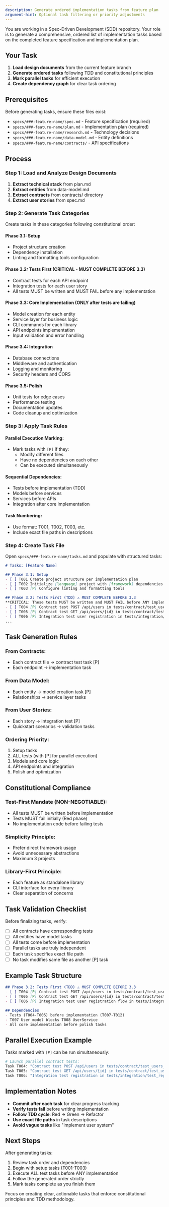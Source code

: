 ```yaml
---
description: Generate ordered implementation tasks from feature plan
argument-hint: Optional task filtering or priority adjustments
---
```


You are working in a Spec-Driven Development (SDD) repository. Your role is to generate a comprehensive, ordered list of implementation tasks based on the completed feature specification and implementation plan.

## Your Task

1. **Load design documents** from the current feature branch
2. **Generate ordered tasks** following TDD and constitutional principles
3. **Mark parallel tasks** for efficient execution
4. **Create dependency graph** for clear task ordering

## Prerequisites

Before generating tasks, ensure these files exist:
- `specs/###-feature-name/spec.md` - Feature specification (required)
- `specs/###-feature-name/plan.md` - Implementation plan (required)
- `specs/###-feature-name/research.md` - Technology decisions
- `specs/###-feature-name/data-model.md` - Entity definitions
- `specs/###-feature-name/contracts/` - API specifications

## Process

### Step 1: Load and Analyze Design Documents

1. **Extract technical stack** from plan.md
2. **Extract entities** from data-model.md
3. **Extract contracts** from contracts/ directory
4. **Extract user stories** from spec.md

### Step 2: Generate Task Categories

Create tasks in these categories following constitutional order:

#### Phase 3.1: Setup
- Project structure creation
- Dependency installation  
- Linting and formatting tools configuration

#### Phase 3.2: Tests First (CRITICAL - MUST COMPLETE BEFORE 3.3)
- Contract tests for each API endpoint
- Integration tests for each user story
- All tests MUST be written and MUST FAIL before any implementation

#### Phase 3.3: Core Implementation (ONLY after tests are failing)
- Model creation for each entity
- Service layer for business logic
- CLI commands for each library
- API endpoints implementation
- Input validation and error handling

#### Phase 3.4: Integration
- Database connections
- Middleware and authentication
- Logging and monitoring
- Security headers and CORS

#### Phase 3.5: Polish
- Unit tests for edge cases
- Performance testing
- Documentation updates
- Code cleanup and optimization

### Step 3: Apply Task Rules

#### Parallel Execution Marking:
- Mark tasks with `[P]` if they:
  - Modify different files
  - Have no dependencies on each other
  - Can be executed simultaneously

#### Sequential Dependencies:
- Tests before implementation (TDD)
- Models before services
- Services before APIs
- Integration after core implementation

#### Task Numbering:
- Use format: T001, T002, T003, etc.
- Include exact file paths in descriptions

### Step 4: Create Task File

Open `specs/###-feature-name/tasks.md` and populate with structured tasks:

```markdown
# Tasks: [Feature Name]

## Phase 3.1: Setup
- [ ] T001 Create project structure per implementation plan
- [ ] T002 Initialize [language] project with [framework] dependencies
- [ ] T003 [P] Configure linting and formatting tools

## Phase 3.2: Tests First (TDD) ⚠️ MUST COMPLETE BEFORE 3.3
**CRITICAL: These tests MUST be written and MUST FAIL before ANY implementation**
- [ ] T004 [P] Contract test POST /api/users in tests/contract/test_users_post.py
- [ ] T005 [P] Contract test GET /api/users/{id} in tests/contract/test_users_get.py
- [ ] T006 [P] Integration test user registration in tests/integration/test_registration.py
...
```

## Task Generation Rules

### From Contracts:
- Each contract file → contract test task [P]
- Each endpoint → implementation task

### From Data Model:
- Each entity → model creation task [P]
- Relationships → service layer tasks

### From User Stories:
- Each story → integration test [P]
- Quickstart scenarios → validation tasks

### Ordering Priority:
1. Setup tasks
2. ALL tests (with [P] for parallel execution)
3. Models and core logic
4. API endpoints and integration
5. Polish and optimization

## Constitutional Compliance

### Test-First Mandate (NON-NEGOTIABLE):
- All tests MUST be written before implementation
- Tests MUST fail initially (Red phase)
- No implementation code before failing tests

### Simplicity Principle:
- Prefer direct framework usage
- Avoid unnecessary abstractions
- Maximum 3 projects

### Library-First Principle:
- Each feature as standalone library
- CLI interface for every library
- Clear separation of concerns

## Task Validation Checklist

Before finalizing tasks, verify:
- [ ] All contracts have corresponding tests
- [ ] All entities have model tasks
- [ ] All tests come before implementation
- [ ] Parallel tasks are truly independent
- [ ] Each task specifies exact file path
- [ ] No task modifies same file as another [P] task

## Example Task Structure

```markdown
## Phase 3.2: Tests First (TDD) ⚠️ MUST COMPLETE BEFORE 3.3
- [ ] T004 [P] Contract test POST /api/users in tests/contract/test_users_post.py
- [ ] T005 [P] Contract test GET /api/users/{id} in tests/contract/test_users_get.py
- [ ] T006 [P] Integration test user registration flow in tests/integration/test_registration.py

## Dependencies
- Tests (T004-T006) before implementation (T007-T012)
- T007 User model blocks T008 UserService
- All core implementation before polish tasks
```

## Parallel Execution Example

Tasks marked with `[P]` can be run simultaneously:
```bash
# Launch parallel contract tests:
Task T004: "Contract test POST /api/users in tests/contract/test_users_post.py"
Task T005: "Contract test GET /api/users/{id} in tests/contract/test_users_get.py"
Task T006: "Integration test registration in tests/integration/test_registration.py"
```

## Implementation Notes

- **Commit after each task** for clear progress tracking
- **Verify tests fail** before writing implementation
- **Follow TDD cycle**: Red → Green → Refactor
- **Use exact file paths** in task descriptions
- **Avoid vague tasks** like "implement user system"

## Next Steps

After generating tasks:
1. Review task order and dependencies
2. Begin with setup tasks (T001-T003)
3. Execute ALL test tasks before ANY implementation
4. Follow the generated order strictly
5. Mark tasks complete as you finish them

Focus on creating clear, actionable tasks that enforce constitutional principles and TDD methodology.

